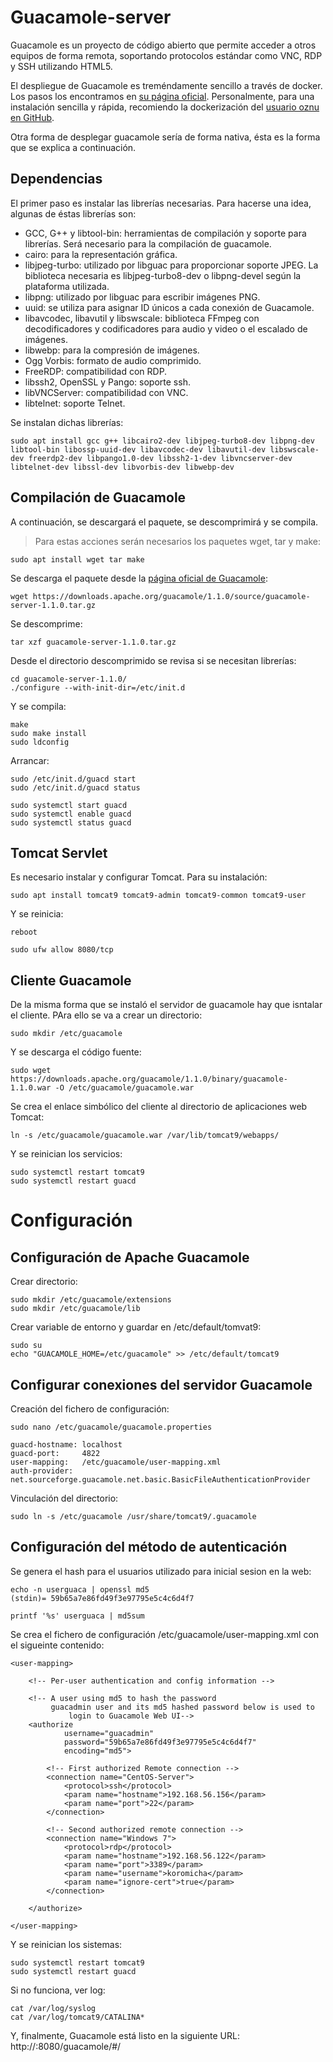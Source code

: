# Guacamole-server

Guacamole es un proyecto de código abierto que permite acceder a otros equipos de forma remota, soportando protocolos estándar como VNC, RDP y SSH utilizando HTML5. 

El despliegue de Guacamole es treméndamente sencillo a través de docker. Los pasos los encontramos en [su página oficial](https://guacamole.apache.org/doc/gug/guacamole-docker.html). Personalmente, para una instalación sencilla y rápida, recomiendo la dockerización del [usuario oznu en GitHub](https://github.com/oznu/docker-guacamole).

Otra forma de desplegar guacamole sería de forma nativa, ésta es la forma que se explica a continuación. 

## Dependencias
El primer paso es instalar las librerías necesarias. Para hacerse una idea, algunas de éstas librerías son:
- GCC, G++ y libtool-bin: herramientas de compilación y soporte para librerías. Será necesario para la compilación de guacamole.
- cairo: para la representación gráfica.
- libjpeg-turbo: utilizado por libguac para proporcionar soporte JPEG. La biblioteca necesaria es libjpeg-turbo8-dev o libpng-devel según la plataforma utilizada. 
- libpng: utilizado por libguac para escribir imágenes PNG.
- uuid: se utiliza para asignar ID únicos a cada conexión de Guacamole.
- libavcodec, libavutil y libswscale: biblioteca FFmpeg con decodificadores y codificadores para audio y video o el escalado de imágenes.
- libwebp: para la compresión de imágenes.
- Ogg Vorbis: formato de audio comprimido.
- FreeRDP: compatibilidad con RDP.
- libssh2, OpenSSL y Pango: soporte ssh.
- libVNCServer: compatibilidad con VNC.
- libtelnet: soporte Telnet.

Se instalan dichas librerías:

~~~
sudo apt install gcc g++ libcairo2-dev libjpeg-turbo8-dev libpng-dev libtool-bin libossp-uuid-dev libavcodec-dev libavutil-dev libswscale-dev freerdp2-dev libpango1.0-dev libssh2-1-dev libvncserver-dev libtelnet-dev libssl-dev libvorbis-dev libwebp-dev
~~~

## Compilación de Guacamole
A continuación, se descargará el paquete, se descomprimirá y se compila.

> Para estas acciones serán necesarios los paquetes wget, tar y make:
~~~
sudo apt install wget tar make
~~~

Se descarga el paquete desde la [página oficial de Guacamole](https://downloads.apache.org/guacamole/1.1.0/source/guacamole-server-1.1.0.tar.gz):
~~~
wget https://downloads.apache.org/guacamole/1.1.0/source/guacamole-server-1.1.0.tar.gz
~~~

Se descomprime:
~~~
tar xzf guacamole-server-1.1.0.tar.gz
~~~

Desde el directorio descomprimido se revisa si se necesitan librerías:
~~~
cd guacamole-server-1.1.0/
./configure --with-init-dir=/etc/init.d
~~~

Y se compila:
~~~
make
sudo make install
sudo ldconfig
~~~

Arrancar:
~~~
sudo /etc/init.d/guacd start
sudo /etc/init.d/guacd status

sudo systemctl start guacd
sudo systemctl enable guacd
sudo systemctl status guacd
~~~


## Tomcat Servlet
Es necesario instalar y configurar Tomcat. Para su instalación:
~~~
sudo apt install tomcat9 tomcat9-admin tomcat9-common tomcat9-user
~~~

Y se reinicia:
~~~
reboot
~~~

~~~
sudo ufw allow 8080/tcp
~~~

## Cliente Guacamole
De la misma forma que se instaló el servidor de guacamole hay que isntalar el cliente. PAra ello se va a crear un directorio:
~~~
sudo mkdir /etc/guacamole
~~~

Y se descarga el código fuente:
~~~
sudo wget https://downloads.apache.org/guacamole/1.1.0/binary/guacamole-1.1.0.war -O /etc/guacamole/guacamole.war
~~~

Se crea el enlace simbólico del cliente al directorio de aplicaciones web Tomcat:
~~~
ln -s /etc/guacamole/guacamole.war /var/lib/tomcat9/webapps/
~~~

Y se reinician los servicios:
~~~
sudo systemctl restart tomcat9
sudo systemctl restart guacd
~~~

# Configuración
## Configuración de Apache Guacamole
Crear directorio:
~~~
sudo mkdir /etc/guacamole/extensions
sudo mkdir /etc/guacamole/lib
~~~

Crear variable de entorno y guardar en /etc/default/tomvat9:
~~~
sudo su
echo "GUACAMOLE_HOME=/etc/guacamole" >> /etc/default/tomcat9
~~~

## Configurar conexiones del servidor Guacamole
Creación del fichero de configuración:
~~~
sudo nano /etc/guacamole/guacamole.properties
~~~

~~~
guacd-hostname: localhost
guacd-port:     4822
user-mapping:   /etc/guacamole/user-mapping.xml
auth-provider:  net.sourceforge.guacamole.net.basic.BasicFileAuthenticationProvider
~~~

Vinculación del directorio:
~~~
sudo ln -s /etc/guacamole /usr/share/tomcat9/.guacamole
~~~

## Configuración del método de autenticación
Se genera el hash para el usuarios utilizado para inicial sesion en la web:
~~~
echo -n userguaca | openssl md5
(stdin)= 59b65a7e86fd49f3e97795e5c4c6d4f7

printf '%s' userguaca | md5sum
~~~

Se crea el fichero de configuración /etc/guacamole/user-mapping.xml con el sigueinte contenido:
~~~
<user-mapping>
        
    <!-- Per-user authentication and config information -->

    <!-- A user using md5 to hash the password
         guacadmin user and its md5 hashed password below is used to 
             login to Guacamole Web UI-->
    <authorize 
            username="guacadmin"
            password="59b65a7e86fd49f3e97795e5c4c6d4f7"
            encoding="md5">

        <!-- First authorized Remote connection -->
        <connection name="CentOS-Server">
            <protocol>ssh</protocol>
            <param name="hostname">192.168.56.156</param>
            <param name="port">22</param>
        </connection>

        <!-- Second authorized remote connection -->
        <connection name="Windows 7">
            <protocol>rdp</protocol>
            <param name="hostname">192.168.56.122</param>
            <param name="port">3389</param>
            <param name="username">koromicha</param>
            <param name="ignore-cert">true</param>
        </connection>

    </authorize>

</user-mapping>
~~~

Y se reinician los sistemas:
~~~
sudo systemctl restart tomcat9
sudo systemctl restart guacd
~~~

Si no funciona, ver log:
~~~
cat /var/log/syslog
cat /var/log/tomcat9/CATALINA*
~~~

Y, finalmente, Guacamole está listo en la siguiente URL:
http://<IP>:8080/guacamole/#/

